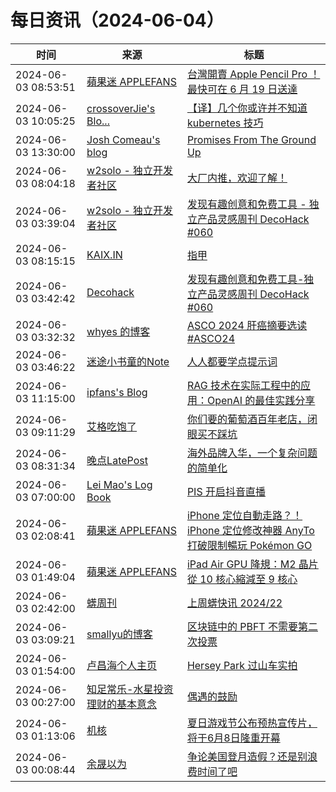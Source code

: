 ﻿# 每日资讯（2024-06-04）

|时间|来源|标题|
|---|---|---|
|2024-06-03 08:53:51|[蘋果迷 APPLEFANS](https://applefans.today/feed/)|[台灣開賣 Apple Pencil Pro ！最快可在 6 月 19 日送達](https://applefans.today/2024-06-tw-launch-apple-pencil-pro/)|
|2024-06-03 10:05:25|[crossoverJie's Blo...](https://crossoverjie.top/atom.xml)|[【译】几个你或许并不知道 kubernetes 技巧](http://crossoverjie.top/2024/06/03/ob/Kubernetes-tricks/)|
|2024-06-03 13:30:00|[Josh Comeau's blog](https://www.joshwcomeau.com/rss.xml)|[Promises From The Ground Up](https://www.joshwcomeau.com/javascript/promises/)|
|2024-06-03 08:04:18|[w2solo - 独立开发者社区](https://w2solo.com/topics/feed)|[大厂内推，欢迎了解！](https://w2solo.com/topics/4664)|
|2024-06-03 03:39:04|[w2solo - 独立开发者社区](https://w2solo.com/topics/feed)|[发现有趣创意和免费工具 - 独立产品灵感周刊 DecoHack #060](https://w2solo.com/topics/4663)|
|2024-06-03 08:15:15|[KAIX.IN](https://kaix.in/feed/)|[指甲](https://kaix.in/2024/0603-nail/)|
|2024-06-03 03:42:42|[Decohack](https://www.decohack.com/feed)|[发现有趣创意和免费工具-独立产品灵感周刊 DecoHack #060](https://www.decohack.com/Post/1549)|
|2024-06-03 03:32:32|[whyes 的博客](https://whyes.org/feed.xml)|[ASCO 2024 肝癌摘要选读 #ASCO24](http://whyes.org/2024/asco-2024)|
|2024-06-03 03:46:22|[迷途小书童的Note](https://xugaoxiang.com/feed)|[人人都要学点提示词](https://xugaoxiang.com/2024/06/03/prompt/)|
|2024-06-03 11:15:00|[ipfans's Blog](https://www.4async.com/atom.xml)|[RAG 技术在实际工程中的应用：OpenAI 的最佳实践分享](https://www.4async.com/2024/06/openai-survey-of-techniques-for-maximizing-llm-performance/)|
|2024-06-03 09:11:29|[艾格吃饱了](https://feedpress.me/wx-aigechibaole)|[你们要的葡萄酒百年老店，闭眼买不踩坑](http://mp.weixin.qq.com/s?__biz=MjM5NTYxODQyMA%3D%3D&mid=2653453904&idx=1&sn=e808e03d66226ec20d2d06bf52f0e6be)|
|2024-06-03 08:31:34|[晚点LatePost](https://feedpress.me/wx-postlate)|[海外品牌入华，一个复杂问题的简单化](http://mp.weixin.qq.com/s?__biz=MzU3Mjk1OTQ0Ng%3D%3D&mid=2247516748&idx=1&sn=f850350d7e5f01f6b1c0ddd4365e53f1)|
|2024-06-03 07:00:00|[Lei Mao's Log Book](https://leimao.github.io/atom.xml)|[PIS 开启抖音直播](https://leimao.github.io/essay/PIS%E5%BC%80%E5%90%AF%E6%8A%96%E9%9F%B3%E7%9B%B4%E6%92%AD/)|
|2024-06-03 02:08:41|[蘋果迷 APPLEFANS](https://applefans.today/feed/)|[iPhone 定位自動走路？！iPhone 定位修改神器 AnyTo 打破限制暢玩 Pokémon GO](https://applefans.today/2024-05-imyfone-anyto-ios-locatine-changer/)|
|2024-06-03 01:49:04|[蘋果迷 APPLEFANS](https://applefans.today/feed/)|[iPad Air GPU 降規：M2 晶片從 10 核心縮減至 9 核心](https://applefans.today/2024-05-m2-ipad-air-gpu-core-count/)|
|2024-06-03 02:42:00|[蠎周刊](https://weekly.pychina.org/feeds/all.atom.xml)|[上周蠎快讯 2024/22](https://weekly.pychina.org/pyrecap/pyrw-2422.html)|
|2024-06-03 03:09:21|[smallyu的博客](https://smallyu.net/atom.xml)|[区块链中的 PBFT 不需要第二次投票](https://smallyu.net/2024/06/03/%E5%8C%BA%E5%9D%97%E9%93%BE%E4%B8%AD%E7%9A%84PBFT%E4%B8%8D%E9%9C%80%E8%A6%81%E7%AC%AC%E4%BA%8C%E6%AC%A1%E6%8A%95%E7%A5%A8/)|
|2024-06-03 01:54:00|[卢昌海个人主页](https://www.changhai.org//feed.xml)|[Hersey Park 过山车实拍](https://www.youtube.com/watch?v=bROzvV8We9o)|
|2024-06-03 00:27:00|[知足常乐-水星投资理财的基本意念](http://mercurychong.blogspot.com/feeds/posts/default)|[偶遇的鼓励](http://mercurychong.blogspot.com/2024/06/blog-post.html)|
|2024-06-03 01:13:06|[机核](https://www.gcores.com/rss)|[夏日游戏节公布预热宣传片，将于6月8日隆重开幕](https://www.gcores.com/articles/182834)|
|2024-06-03 00:08:44|[余晟以为](https://feedpress.me/wx-yurii-says)|[争论美国登月造假？还是别浪费时间了吧](http://mp.weixin.qq.com/s?__biz=MzA3MDMwOTcwMg%3D%3D&mid=2650009946&idx=1&sn=1299a7143b6f0d6132ebabcd1e5225c5)|
